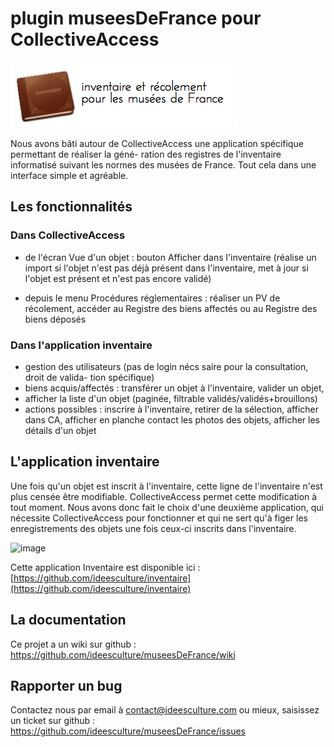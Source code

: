 plugin museesDeFrance pour CollectiveAccess
================================
![image](museesDeFrance.png)

Nous avons bâti autour de CollectiveAccess une application spécifique permettant de réaliser la géné- ration des registres de l'inventaire informatisé suivant les normes des musées de France.
Tout cela dans une interface simple et agréable.

## Les fonctionnalités

### Dans CollectiveAccess

- de l'écran Vue d'un objet : bouton Afficher dans l'inventaire (réalise un import si l'objet n'est pas déjà présent dans l'inventaire, met à jour si l'objet est présent et n'est pas encore validé)

- depuis le menu Procédures réglementaires : réaliser un PV de récolement, accéder au Registre des biens affectés ou au Registre des biens déposés

### Dans l'application inventaire

- gestion des utilisateurs (pas de login nécs saire pour la consultation, droit de valida- tion spécifique)
- biens acquis/affectés : transférer un objet à l'inventaire, valider un objet,
- afficher la liste d'un objet (paginée, filtrable validés/validés+brouillons)
- actions possibles : inscrire à l'inventaire, retirer de la sélection, afficher dans CA, afficher en planche contact les photos des objets, afficher les détails d'un objet

## L'application inventaire

Une fois qu'un objet est inscrit à l'inventaire, cette ligne de l'inventaire n'est plus censée être modifiable. CollectiveAccess permet cette modification à tout moment. Nous avons donc fait le choix d'une deuxième application, qui nécessite CollectiveAccess pour fonctionner et qui ne sert qu'à figer les enregistrements des objets une fois ceux-ci inscrits dans l'inventaire.

![image](http://www.ideesculture.com/idculture/inventaire2_256x256.png)

Cette application Inventaire est disponible ici : [https://github.com/ideesculture/inventaire](https://github.com/ideesculture/inventaire)

## La documentation

Ce projet a un wiki sur github : https://github.com/ideesculture/museesDeFrance/wiki

## Rapporter un bug

Contactez nous par email à contact@ideesculture.com ou mieux, saisissez un ticket sur github : https://github.com/ideesculture/museesDeFrance/issues
